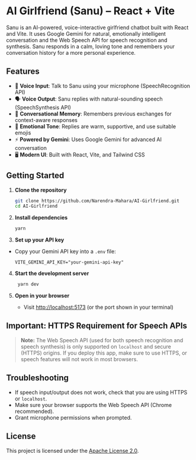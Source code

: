 # AI Girlfriend (Sanu) – React + Vite

Sanu is an AI-powered, voice-interactive girlfriend chatbot built with React and Vite. It uses Google Gemini for natural, emotionally intelligent conversation and the Web Speech API for speech recognition and synthesis. Sanu responds in a calm, loving tone and remembers your conversation history for a more personal experience.

## Features

- 🎤 **Voice Input**: Talk to Sanu using your microphone (SpeechRecognition API)
- 🗣️ **Voice Output**: Sanu replies with natural-sounding speech (SpeechSynthesis API)
- 💬 **Conversational Memory**: Remembers previous exchanges for context-aware responses
- 🤗 **Emotional Tone**: Replies are warm, supportive, and use suitable emojis
- ⚡ **Powered by Gemini**: Uses Google Gemini for advanced AI conversation
- 🖥️ **Modern UI**: Built with React, Vite, and Tailwind CSS

## Getting Started

1. **Clone the repository**

   ```bash
   git clone https://github.com/Narendra-Mahara/AI-Girlfriend.git
   cd AI-Girlfriend
   ```

2. **Install dependencies**

   ```bash
   yarn
   ```

3. **Set up your API key**

- Copy your Gemini API key into a `.env` file:
  ```env
  VITE_GEMINI_API_KEY="your-gemini-api-key"
  ```

4. **Start the development server**

   ```bash
    yarn dev
   ```

5. **Open in your browser**
   - Visit [http://localhost:5173](http://localhost:5173) (or the port shown in your terminal)

## Important: HTTPS Requirement for Speech APIs

> **Note:**
> The Web Speech API (used for both speech recognition and speech synthesis) is only supported on `localhost` and secure (HTTPS) origins. If you deploy this app, make sure to use HTTPS, or speech features will not work in most browsers.

## Troubleshooting

- If speech input/output does not work, check that you are using HTTPS or `localhost`.
- Make sure your browser supports the Web Speech API (Chrome recommended).
- Grant microphone permissions when prompted.

## License

This project is licensed under the [Apache License 2.0](LICENSE).
